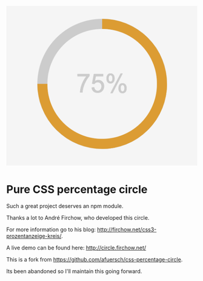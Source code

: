 # ![css-percentage-circle](media/logo.png)

Pure CSS percentage circle
==========================

Such a great project deserves an npm module.

Thanks a lot to André Firchow, who developed this circle. 

For more information go to his blog: http://firchow.net/css3-prozentanzeige-kreis/.

A live demo can be found here: http://circle.firchow.net/

This is a fork from https://github.com/afuersch/css-percentage-circle.

Its been abandoned so I'll maintain this going forward.